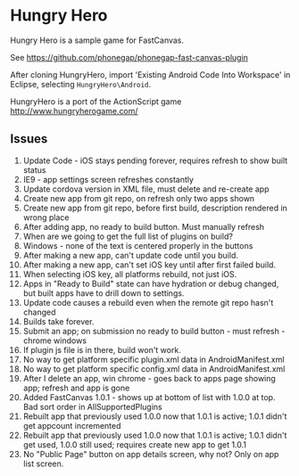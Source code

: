 Hungry Hero
===========

Hungry Hero is a sample game for FastCanvas.

See https://github.com/phonegap/phonegap-fast-canvas-plugin

After cloning HungryHero, import 'Existing Android Code Into Workspace' in Eclipse, selecting `HungryHero\Android`.

HungryHero is a port of the ActionScript game http://www.hungryherogame.com/

Issues
------
1. Update Code - iOS stays pending forever, requires refresh to show built status
2. IE9 - app settings screen refreshes constantly
3. Update cordova version in XML file, must delete and re-create app
4. Create new app from git repo, on refresh only two apps shown
5. Create new app from git repo, before first build, description rendered in wrong place
6. After adding app, no ready to build button.  Must manually refresh
7. When are we going to get the full list of plugins on build?
8. Windows - none of the text is centered properly in the buttons
9. After making a new app, can't update code until you build.
10. After making a new app, can't set iOS key until after first failed build.
11. When selecting iOS key, all platforms rebuild, not just iOS.
12. Apps in "Ready to Build" state can have hydration or debug changed, but built apps have to drill down to settings.
13. Update code causes a rebuild even when the remote git repo hasn't changed
14. Builds take forever.
15. Submit an app; on submission no ready to build button - must refresh - chrome windows
16. If plugin js file is in there, build won't work.
17. No way to get platform specific plugin.xml data in AndroidManifest.xml
18. No way to get platform specific config.xml data in AndroidManifest.xml
19. After I delete an app, win chrome - goes back to apps page showing app; refresh and app is gone
20. Added FastCanvas 1.0.1 - shows up at bottom of list with 1.0.0 at top.  Bad sort order in AllSupportedPlugins
21. Rebuilt app that previously used 1.0.0 now that 1.0.1 is active; 1.0.1 didn't get appcount incremented
22. Rebuilt app that previously used 1.0.0 now that 1.0.1 is active; 1.0.1 didn't get used, 1.0.0 still used; requires create new app to get 1.0.1
23. No "Public Page" button on app details screen, why not?  Only on app list screen.
